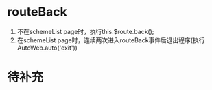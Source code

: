# routeBack
1. 不在schemeList page时，执行this.$route.back();
2. 在schemeList page时，连续两次进入routeBack事件后退出程序(执行AutoWeb.auto('exit'))
   


# 待补充

